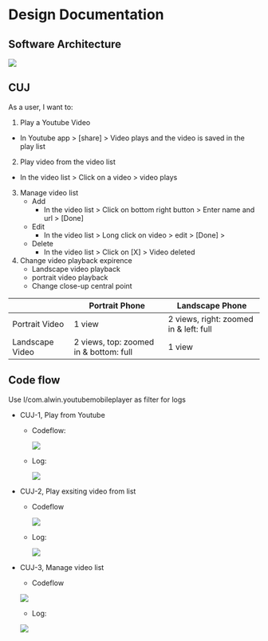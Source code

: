 # Design Documentation
## Software Architecture
![](https://user-images.githubusercontent.com/22556115/107891148-aaefe200-6ed1-11eb-8c12-0fbd81f796e7.jpg)

## CUJ
As a user, I want to: 
1. Play a Youtube Video
  * In Youtube app > [share] > Video plays and the video is saved in the play list
2. Play video from the video list
  * In the video list > Click on a video > video plays
3. Manage video list
    * Add
      - In the video list > Click on bottom right button > Enter name and url > [Done]
    * Edit
      - In the video list > Long click on video > edit > [Done] >
    * Delete
      - In the video list > Click on [X] > Video deleted
4. Change video playback expirence
    * Landscape video playback
    * portrait video playback
    * Change close-up central point
    
|               | Portrait Phone                         | Landscape Phone
--------------- | -------------------------------------  | ----------------
Portrait Video  | 1 view                                 | 2 views, right: zoomed in & left: full 
Landscape Video | 2 views, top: zoomed in & bottom: full | 1 view
    
  
## Code flow
Use I/com.alwin.youtubemobileplayer as filter for logs
- CUJ-1, Play from Youtube
  - Codeflow:
    
    ![](https://user-images.githubusercontent.com/22556115/107891824-dd9bd980-6ed5-11eb-8acd-dbbcc5d5b55e.jpg)
  - Log:
    
    ![](https://user-images.githubusercontent.com/22556115/107890884-36687380-6ed0-11eb-8ad1-e219de63a695.png)
- CUJ-2, Play exsiting video from list
  - Codeflow
    
    ![](https://user-images.githubusercontent.com/22556115/107891788-a88f8700-6ed5-11eb-9817-7a4e38203765.jpg)
  - Log: 
    
    ![](https://user-images.githubusercontent.com/22556115/107890992-d4f4d480-6ed0-11eb-803a-891edbb2bcbd.png)
- CUJ-3, Manage video list
  - Codeflow
  
  ![](https://user-images.githubusercontent.com/22556115/107891696-24d59a80-6ed5-11eb-9793-6ff754700b84.jpg)
  - Log:
  
   ![](https://user-images.githubusercontent.com/22556115/107891365-0f5f7100-6ed3-11eb-827a-f70e3ed2fb2a.png)
